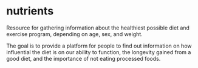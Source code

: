 # nutrients
Resource for gathering information about the healthiest possible diet and exercise program, depending on age, sex, and weight.

The goal is to provide a platform for people to find out information on how influential the diet is on our ability to function, the longevity gained from a good diet, and the importance of not eating processed foods. 

